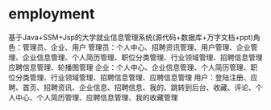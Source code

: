 # employment
基于Java+SSM+Jsp的大学就业信息管理系统(源代码+数据库+万字文档+ppt)角色：管理员、企业、用户  管理员：个人中心、招聘资讯管理、用户管理、企业管理、企业信息管理、个人简历管理、职位分类管理、行业领域管理、招聘信息管理应聘信息管理、轮播图管理  企业：个人中心、企业信息管理、个人简历管理、职位分类管理、行业领域管理、招聘信息管理、应聘信息管理  用户：登陆注册、应聘、首页、招聘资讯、企业信息、招聘信息、我的、跳转到后台、收藏、评论、个人中心、个人简历管理、应聘信息管理、我的收藏管理
